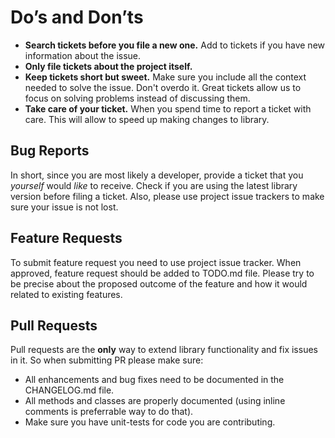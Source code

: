 # Do’s and Don’ts

* **Search tickets before you file a new one.** Add to tickets if you have new information about the issue.
* **Only file tickets about the project itself.**
* **Keep tickets short but sweet.** Make sure you include all the context needed to solve the issue. Don't overdo it. Great tickets allow us to focus on solving problems instead of discussing them.
* **Take care of your ticket.** When you spend time to report a ticket with care. This will allow to speed up making changes to library.

## Bug Reports

In short, since you are most likely a developer, provide a ticket that you _yourself_ would _like_ to receive. Check if you are using the latest library version before filing a ticket. Also, please use project issue trackers to make sure your issue is not lost. 

## Feature Requests

To submit feature request you need to use project issue tracker. When approved, feature request should be added to TODO.md file.  Please try to be precise about the proposed outcome of the feature and how it would related to existing features. 

## Pull Requests

Pull requests are the **only** way to extend library functionality and fix issues in it. So when submitting PR please make sure:
* All enhancements and bug fixes need to be documented in the CHANGELOG.md file.
* All methods and classes are properly documented (using inline comments is preferrable way to do that).
* Make sure you have unit-tests for code you are contributing.
